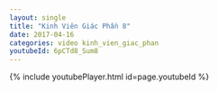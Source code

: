 ```yaml
---
layout: single
title: "Kinh Viên Giác Phần 8"
date: 2017-04-16
categories: video kinh_vien_giac_phan
youtubeId: 6pCTd8_Sum8
---
```


{% include youtubePlayer.html id=page.youtubeId %}